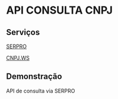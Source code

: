 # API CONSULTA CNPJ
## Serviços
[SERPRO](https://apicenter.estaleiro.serpro.gov.br/documentacao/consulta-cnpj/)

[CNPJ.WS](https://www.cnpj.ws/)

## Demonstração
API de consulta via SERPRO
